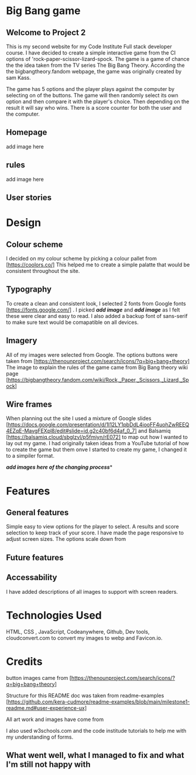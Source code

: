 # Big Bang game
## Welcome to Project 2
This is my second website for my Code Institute Full stack developer course. I have decided to create a simple interactive game from the CI options of 'rock-paper-scissor-lizard-spock. The game is a game of chance the the idea taken from the TV series The Big Bang Theory. According the the bigbangtheory.fandom webpage, the game was originally created by sam Kass.

The game has 5 options and the player plays against the computer by selecting on of the buttons. The game will then randomly select its own option and then compare it with the player's choice. Then depending on the result it will say who wins. There is a score counter for both the user and the computer.
## Homepage
add image here
## rules
add image here

## User stories
 

# Design

## Colour scheme

I decided on my colour scheme by picking a colour pallet from  [https://coolors.co/] This helped me to create a simple palatte that would be consistent throughout the site.

## Typography
To create a clean and consistent look, I selected 2 fonts from Google fonts [https://fonts.google.com/] . I picked ***add image*** and ***add image*** as I felt these were clear and easy to read. I also added a backup font of sans-serif to make sure text would be comapatible on all devices. 

## Imagery
All of my images were selected from Google. The options buttons were taken from [https://thenounproject.com/search/icons/?q=big+bang+theory]
The image to explain the rules of the game came from 
Big Bang theory wiki page [https://bigbangtheory.fandom.com/wiki/Rock,_Paper,_Scissors,_Lizard,_Spock]

## Wire frames
When planning out the site I used a mixture of Google slides [https://docs.google.com/presentation/d/1I12LY1pbDdL4iooFF4uohZwREEQ4EZqE-MavgFEXpl8/edit#slide=id.g2c40bf6d4af_0_7] and Balsamiq [https://balsamiq.cloud/sbglzvl/p5fmiyn/rE072] to map out how I wanted to lay out my game. I had originally taken ideas from a YouTube tutorial of how to create the game but them onve I started to create my game, I  changed it to a simpiler format. 

*****add images here of the changing process******
# Features

## General features
Simple easy to view options for the player to select. A results and score selection to keep track of your score. I have made the page responsive to adjust screen sizes. The options scale down from 

## Future features

## Accessability 
I have added descriptions of all images to support with screen readers. 

# Technologies Used
HTML, CSS , JavaScript, Codeanywhere, Github, Dev tools, cloudconvert.com to convert my images to webp and Favicon.io. 


# Credits

button images came from 
[https://thenounproject.com/search/icons/?q=big+bang+theory]


Structure for this README doc was taken from readme-examples [https://github.com/kera-cudmore/readme-examples/blob/main/milestone1-readme.md#user-experience-ux]

All art work and images have come from 

I also used w3schools.com and the code institude tutorials to help me with my understanding of forms.

## What went well, what I managed to fix and what I'm still not happy with

